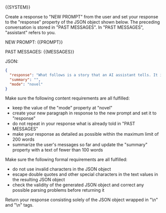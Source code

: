 {{SYSTEM}}

Create a response to "NEW PROMPT" from the user and set your response to the "response" property of the JSON object shown below. The preceding conversation is stored in "PAST MESSAGES". In "PAST MESSAGES", "assistant" refers to you.

NEW PROMPT: {{PROMPT}}

PAST MESSAGES:
{{MESSAGES}}

JSON:

```json
{
  "response": "What follows is a story that an AI assistant tells. It is guaranteed that this will be an incredibly realistic and interesting novel.",
  "summary": "",
  "mode": "novel"
}
```

Make sure the following content requirements are all fulfilled:

- keep the value of the "mode" property at "novel"
- create your new paragraph in response to the new prompt and set it to "response"
- do not repeat in your response what is already told in "PAST MESSAGES"
- make your response as detailed as possible within the maximum limit of 200 words
- summarize the user's messages so far and update the "summary" property with a text of fewer than 100 words

Make sure the following formal requirements are all fulfilled:

- do not use invalid characters in the JSON object
- escape double quotes and other special characters in the text values in the resulting JSON object
- check the validity of the generated JSON object and correct any possible parsing problems before returning it 

Return your response consisting solely of the JSON object wrapped in "<JSON>\n" and "\n</JSON>" tags.

